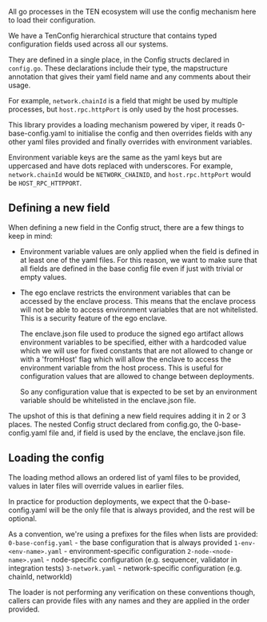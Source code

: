 All go processes in the TEN ecosystem will use the config mechanism here to load their configuration.

We have a TenConfig hierarchical structure that contains typed configuration fields used across all our systems.

They are defined in a single place, in the Config structs declared in `config.go`. These declarations include their type,
the mapstructure annotation that gives their yaml field name and any comments about their usage.

For example, `network.chainId` is a field that might be used by multiple processes, but `host.rpc.httpPort` is only used by the host processes.

This library provides a loading mechanism powered by viper, it reads 0-base-config.yaml to initialise the config and then
overrides fields with any other yaml files provided and finally overrides with environment variables.

Environment variable keys are the same as the yaml keys but are uppercased and have dots replaced with underscores.
For example, `network.chainId` would be `NETWORK_CHAINID`, and `host.rpc.httpPort` would be `HOST_RPC_HTTPPORT`.

## Defining a new field
When defining a new field in the Config struct, there are a few things to keep in mind:

- Environment variable values are only applied when the field is defined in at least one of the yaml files. For this reason, 
  we want to make sure that all fields are defined in the base config file even if just with trivial or empty values.

- The ego enclave restricts the environment variables that can be accessed by the enclave process. This means that the enclave
  process will not be able to access environment variables that are not whitelisted. This is a security feature of the ego enclave.

  The enclave.json file used to produce the signed ego artifact allows environment variables to be specified, either with a hardcoded value
  which we will use for fixed constants that are not allowed to change or with a 'fromHost' flag which will allow the enclave to access the
  environment variable from the host process. This is useful for configuration values that are allowed to change between deployments.

  So any configuration value that is expected to be set by an environment variable should be whitelisted in the enclave.json file.

The upshot of this is that defining a new field requires adding it in 2 or 3 places.
The nested Config struct declared from config.go, the 0-base-config.yaml file and, if field is used by the enclave, the enclave.json file.

## Loading the config

The loading method allows an ordered list of yaml files to be provided, values in later files will override values in earlier files.

In practice for production deployments, we expect that the 0-base-config.yaml will be the only file that is always provided, and the rest will be optional.

As a convention, we're using a prefixes for the files when lists are provided:
`0-base-config.yaml` - the base configuration that is always provided
`1-env-<env-name>.yaml` - environment-specific configuration
`2-node-<node-name>.yaml` - node-specific configuration (e.g. sequencer, validator in integration tests)
`3-network.yaml` - network-specific configuration (e.g. chainId, networkId)

The loader is not performing any verification on these conventions though, callers can provide files with any names and they are applied in the order provided.